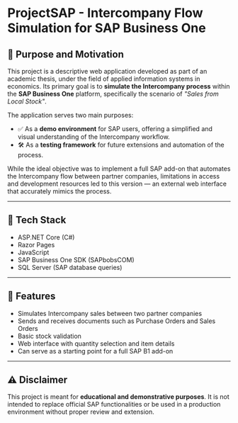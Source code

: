 # ProjectSAP - Intercompany Flow Simulation for SAP Business One

## 🧭 Purpose and Motivation

This project is a descriptive web application developed as part of an academic thesis, under the field of applied information systems in economics. Its primary goal is to **simulate the Intercompany process** within the **SAP Business One** platform, specifically the scenario of *"Sales from Local Stock"*.

The application serves two main purposes:

- ✅ As a **demo environment** for SAP users, offering a simplified and visual understanding of the Intercompany workflow.
- 🛠️ As a **testing framework** for future extensions and automation of the process.

While the ideal objective was to implement a full SAP add-on that automates the Intercompany flow between partner companies, limitations in access and development resources led to this version — an external web interface that accurately mimics the process.


---


## 🚀 Tech Stack

- ASP.NET Core (C#)
- Razor Pages
- JavaScript
- SAP Business One SDK (SAPbobsCOM)
- SQL Server (SAP database queries)

---

## 📌 Features

- Simulates Intercompany sales between two partner companies
- Sends and receives documents such as Purchase Orders and Sales Orders
- Basic stock validation
- Web interface with quantity selection and item details
- Can serve as a starting point for a full SAP B1 add-on

---

## ⚠️ Disclaimer

This project is meant for **educational and demonstrative purposes**. It is not intended to replace official SAP functionalities or be used in a production environment without proper review and extension.

